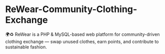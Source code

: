 # ReWear-Community-Clothing-Exchange
🌍♻️ ReWear is a PHP &amp; MySQL-based web platform for community-driven clothing exchange — swap unused clothes, earn points, and contribute to sustainable fashion.
